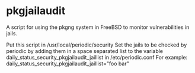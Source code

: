 pkgjailaudit
============

A script for using the pkgng system in FreeBSD to monitor vulnerabilities in jails.

Put this script in /usr/local/periodic/security
Set the jails to be checked by periodic by adding them in a space separated list to the variable daily_status_security_pkgjailaudit_jaillist in /etc/periodic.conf
For example: daily_status_security_pkgjailaudit_jaillist="foo bar"
